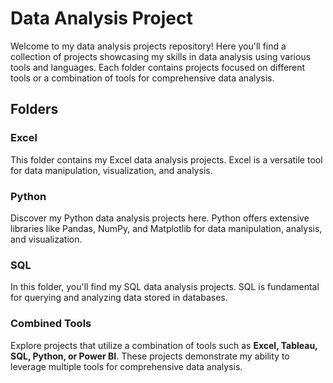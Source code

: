 # Data Analysis Project
Welcome to my data analysis projects repository! Here you'll find a collection of projects showcasing my skills in data analysis using various tools and languages. Each folder contains projects focused on different tools or a combination of tools for comprehensive data analysis.

## Folders
### Excel
This folder contains my Excel data analysis projects. Excel is a versatile tool for data manipulation, visualization, and analysis.

### Python
Discover my Python data analysis projects here. Python offers extensive libraries like Pandas, NumPy, and Matplotlib for data manipulation, analysis, and visualization.

### SQL
In this folder, you'll find my SQL data analysis projects. SQL is fundamental for querying and analyzing data stored in databases.

### Combined Tools
Explore projects that utilize a combination of tools such as **Excel, Tableau, SQL, Python, or Power BI**. These projects demonstrate my ability to leverage multiple tools for comprehensive data analysis.
